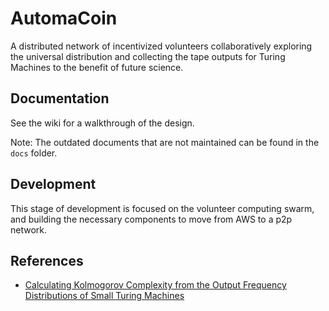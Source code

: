 # AutomaCoin

A distributed network of incentivized volunteers collaboratively exploring the universal distribution and collecting the tape outputs for Turing Machines to the benefit of future science.

## Documentation
See the wiki for a walkthrough of the design.

Note: The outdated documents that are not maintained can be found in the `docs` folder.

## Development
This stage of development is focused on the volunteer computing swarm, and building the necessary components to move from AWS to a p2p network. 


## References

* [
Calculating Kolmogorov Complexity from the Output Frequency Distributions of Small Turing Machines](https://arxiv.org/abs/1211.1302)
